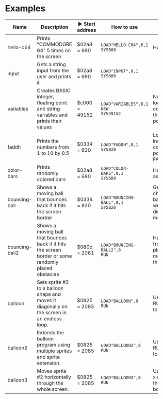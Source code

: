 # Examples

Name | Description | :arrow_forward: Start address | How to use | Notes
---- | ----------- | ----------------------------- | ---------- | -----
hello-c64 | Prints "COMMODORE 64" 5 times on the screen | $02a8 = 680 | `LOAD"HELLO-C64",8,1`<br>`SYS680` | How to use a loop
input | Gets a string input from the user and prints it | $02a8 = 680 | `LOAD"INPUT",8,1`<br>`SYS680` | 
variables | Creates BASIC integer, floating point and string variables and prints their values | $c000 = 49152 | `LOAD"VARIABLES",8,1`<br>`NEW`<br>`SYS49152` | Need to use `NEW` after loading as the `LOAD` command messes up the BASIC memory pointers.
faddh | Prints the numbers from 1 to 10 by 0.5 | $0334 = 820 | `LOAD"FADDH",8,1`<br>`SYS820` | Load, save, increment and compare floating point numbers in FAC1
color-bars | Prints randomly colored bars | $02a8 = 680 | `LOAD"COLOR-BARS",8,1`<br>`SYS680` | How to use RND from assembly
bouncing-ball | Shows a moving ball that bounces back if it hits the screen border | $0334 = 820 | `LOAD"BOUNCING-BALL",8,1`<br>`SYS820` | Get screen size, change border and background colors, write screen codes directly to screen memory
bouncing-ball2 | Shows a moving ball that bounces back if it hits the screen border or some randomly placed obstacles | $080d = 2061 | `LOAD"BOUNCING-BALL2",8`<br>`RUN` | Has a BASIC stub in front of it and is placed in BASIC memory as it outgrew the cassette buffer
balloon | Sets sprite #2 to a balloon shape and moves it diagonally on the screen in an endless loop. | $0825 = 2085 | `LOAD"BALLOON",8`<br>`RUN` | Use RUN/STOP+RESTORE to stop the animation.
balloon2 | Extends the balloon program using multiple sprites and sprite extension. | $0825 = 2085 | `LOAD"BALLOON2",8`<br>`RUN` | Use RUN/STOP+RESTORE to stop the animation.
balloon3 | Moves sprite #2 horizontally through the whole screen. | $0825 = 2085 | `LOAD"BALLOON3",8`<br>`RUN` | Uses the MSB of the x coordinate to move the sprite to the right border of the screen.
